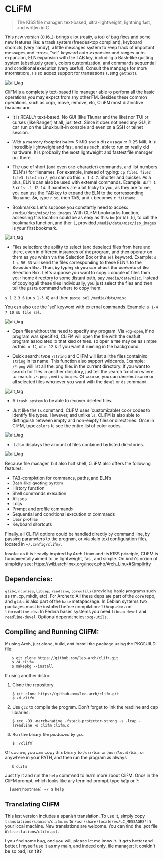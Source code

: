 # CLiFM
> The KISS file manager: text-based, ultra-lightweight, lightning fast, and written in C

This new version (0.16.2) brings a lot (really, a lot) of bug fixes and some new features like: a trash system (freedesktop compliant), keyboard shorcuts (very handy), a little messages system to keep track of important messages and errors, "sel" keyword auto-expansion and ranges auto-expansion, ELN expansion with the TAB key, including a Bash-like quoting system (absolutely great), colors customization, and commands sequential and conditional execution (very useful). Consult the manpage for more information). I also added support for translations (using `gettext`).

![alt_tag](https://github.com/leo-arch/clifm/blob/master/images/clifm.png)

CliFM is a completely text-based file manager able to perform all the basic operations you may expect from any other FM. Besides these common operations, such as copy, move, remove, etc, CLiFM most distinctive features are:

* It is REALLY text-based. No GUI (like Thunar and the like) nor TUI or curses (like Ranger) at all, just text. Since it does not need any GUI, it can run on the Linux built-in console and even on a SSH or telnet session.

* With a memory footprint below 5 MiB and a disk usage of 0.25 MiB, it is incredibly lightweight and fast, and as such, able to run on really old hardware. It is probabily the most lightweight and fastest file manager out there.

* The use of short (and even one-character) commands, and list numbers (ELN's) for filenames. For example, instead of typing: `cp file1 file2 file3 file4 dir/`, you can do this: `c 1-4 7`. Shorter and quicker. As a plus, ELN's can also be used with external commands. Example: `diff 1 5` or `ls -l 12 14`. If numbers are a bit tricky to you, as they are to me, you can use the TAB key to expand the ELN to the corresponding filename. So, type `r 56`, then TAB, and it becomes `r filename`.

* Bookmarks: Let's suppose you constantly need to access `/media/data/misc/iso_images`. With CLiFM bookmarks function, accessing this location could be as easy as this: `bm` (or `Alt-b`), to call the bookmarks function, and then `1`, provided `/media/data/misc/iso_images` is your first bookmark.

![alt_tag](https://github.com/leo-arch/clifm/blob/master/images/bookmarks.png)

* Files selection: the ability to select (and deselect) files from here and there, even in different instances of the program, and then operate on them as you whish via the Selection Box or the `sel` keyword. Example: `s 1 4 56 33` will send the files corresponding to these ELN's to the Selection Box. Then, by typing `sb` you can check the contents of the Selection Box. Let's suppose you want to copy a couple of files from your home directory to some distant path, say `/media/data/misc`. Instead of copying all these files individually, you just select the files and then tell the `paste` command where to copy them:
 
`s 1 2 3 6` (or `s 1-3 6`) and then `paste sel /media/data/misc`

You can also use the 'sel' keyword with external commands. Example: `s 1-4 7 10 && file sel`.

![alt_tag](https://github.com/leo-arch/clifm/blob/master/images/sel_box.png)
 
 * Open files without the need to specify any program. Via `xdg-open`, if no program was specified, CLiFM will open the file with the deafult program associated to that kind of files. To open a file may be as simple as this: `o 12`, or `o 12 &` if you want it running in the background.

* Quick search: type `/string` and CliFM will list all the files containing `string` in its name. This function also support wildcards. Example: `/*.png` will list all the .png files in the current directory. If you want to search for files in another directory, just tell the search function where to search: `/*.png /media/images`. Of course, you can deselect some or all selected files whenever you want with the `desel` or `ds` command.

![alt_tag](https://github.com/leo-arch/clifm/blob/master/images/quick_search.png)

* A `trash system` to be able to recover deleted files.

* Just like the `ls` command, CLiFM uses (customizable) color codes to identify file types. However, and unlike `ls`, CLiFM is also able to distinguish between empty and non-empty files or directories. Once in CliFM, type `colors` to see the entire list of color codes.

![alt_tag](https://github.com/leo-arch/clifm/blob/master/images/colors.png)

* It also displays the amount of files contained by listed directories.

![alt_tag](https://github.com/leo-arch/clifm/blob/master/images/dirs.png)

Because file manager, but also half shell, CLiFM also offers the following features:

* TAB-completion for commands, paths, and ELN's
* Bash-like quoting system
* History function
* Shell commands execution 
* Aliases
* Logs
* Prompt and profile commands
* Sequential and conditional execution of commands 
* User profiles
* Keyboard shortcuts

Finally, all CLiFM options could be handled directly by command line, by passing parameters to the program, or via plain
text configuration files, located in `~/.config/clifm/`.

Insofar as it is heavily inspired by Arch Linux and its KISS principle, CLiFM is fundamentally aimed to be lightweight, fast, and simple. On Arch's notion of simplcity see: https://wiki.archlinux.org/index.php/Arch_Linux#Simplicity

## Dependencies:

`glibc`, `ncurses`, `libcap`, `readline`, `coreutils` (providing basic programs such as rm, cp, mkdir, etc). For Archers: All these deps are part of the `core` repo, and `glibc` is also part of the `base` metapackage. In Debian systems two packages must be installed before compilation: `libcap-dev` and `libreadline-dev`. In Fedora based systems you need `libcap-devel` and `readline-devel`. Optional dependencies: `xdg-utils`.

## Compiling and Running CliFM:

If using Arch, just clone, build, and install the package using the PKGBUILD file:

       $ git clone https://github.com/leo-arch/clifm.git
       $ cd clifm
       $ makepkg --install

If using another distro:

1. Clone the repository

       $ git clone https://github.com/leo-arch/clifm.git
       $ cd clifm

2. Use `gcc` to compile the program. Don't forget to link the readline and cap libraries: 

       $ gcc -O3 -march=native -fstack-protector-strong -s -lcap -lreadline -o clifm clifm.c

3. Run the binary file produced by `gcc`:

       $ ./clifm`

Of course, you can copy this binary to `/usr/bin` or `/usr/local/bin`, or anywhere in your PATH, and then run the program as always:

       $ clifm

Just try it and run the `help` command to learn more about CliFM. Once in the CliFM prompt, which looks like any terminal prompt, type `help` or `?`:

      [user@hostname] ~/ $ help

## Translating CliFM

This last version includes a spanish translation. To use it, simply copy `translations/spanish/clifm.mo` to
 `/usr/share/locale/es/LC_MESSAGES/` in your local machine. New translations are welcome. You can find the .pot file in `translations/clifm.pot`.
 
I you find some bug, and you will, please let me know it. It gets better and better. I myself use it as my main, and indeed only, file manager; it couldn't be so bad, isn't it?
